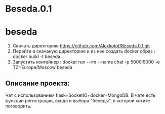 # Beseda.0.1
# beseda
1) Скачать директорию https://github.com/Alexkotof/Beseda.0.1.git
2) Перейти в скачаную директорию и из нее создать docker образ : docker build -t beseda .
3) Запустить контейнер : docker run --rm --name chat -p 5000:5000 -e TZ=Europe/Moscow beseda

## Описание проекта:

Чат с использованием flask+SocketIO+docker+MongoDB.
В чате есть функции регистрации, входа и выбора "беседы", в которой хотите поговорить.

